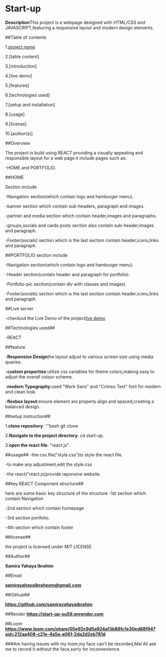 # Start-up

**Description**This project is a webpage designed with HTML/CSS and JAVASCRIPT,featuring a responsive layout and modern design elements.


##Table of contents                        

1.[project name](Sart-up)

2.[table content]

3.[introduction]

4.[live demo]

5.[features]

6.[technologies used]

7.[setup and installation]

8.[usage]

9.[license]

10.[author(s)]


##Overview

The project is build using REACT providing a visually appealing and responsible layout for a web page.it include pages such as:

-HOME and PORTFOLIO.

##HOME

Section include

-Navigation section(which contain logo and hamburger menu).

-banner section which contain sub-headers, paragraph and images.

-partner and media section which contain header,images and paragraphs.

-groups,socials and cards posts section also contain sub-header,images and paragraph.

-Footer(socials) section which is the last section contain header,icons,links and paragraph.

##PORTFOLIO
section include

-Navigation section(which contain logo and hamburger menu).

-Header section(contain header and paragraph for portfolio).

-Portfolio-pic section(contain div with classes and images)

-Footer(socials) section which is the last section contain header,icons,links and paragraph.

##Live server

-checkout the Live Demo of the project[live demo](https://hotel-website-eqpk.onrender.com)

##Technologies used##

-REACT

##feature


-**Responsive Design**the layout adjust to various screen size using media quaries.

-**custom properties**:utilize css variables for theme colors,making easy to adjust the overall colour scheme.

-**modern Typography**:used "Work Sans" and "Crimso Text" font for modern and clean look.

-**flexbox layout**:ensure element are properly align and spaced,creating a balanced design.


##setup instruction##

1.**clone repository**:
'''bash
     git clone
     
2.**Navigate to the project directory**:
   cd start-up.
   
3.**open the react file**:
  "react.js".

  
##usage##
-the css.file("style.css")to style the react file.

-to make any adjustment,edit the style.css

-the react("react.js)provide reponsive website.


##key REACT Component structure##

here are some basic key structure of the  structure
-1st section which contain Navigation

-2nd section which contain homepage

-3rd section portfolio.

-4th section which contain footer

##license##     

the project is licensed under MIT LICENSE


##Author##

**Samira Yahaya Ibrahim**

##Email

**samirayahayaibraheem@gmail.com**

##Github##

**https://github.com/samirayahayaibrahim** 

##Render
**https://start-up-su59.onrender.com**

##Loom
**https://www.loom.com/share/05e92c9d5a924af3b88fc1e30ed88f94?sid=212aa408-c21e-4a5a-a061-2da2d2eb781d**

###Am having issues with my loom,my face can't be recorded,Mal Ali ask me to record it without the face,sorry for inconvenience.